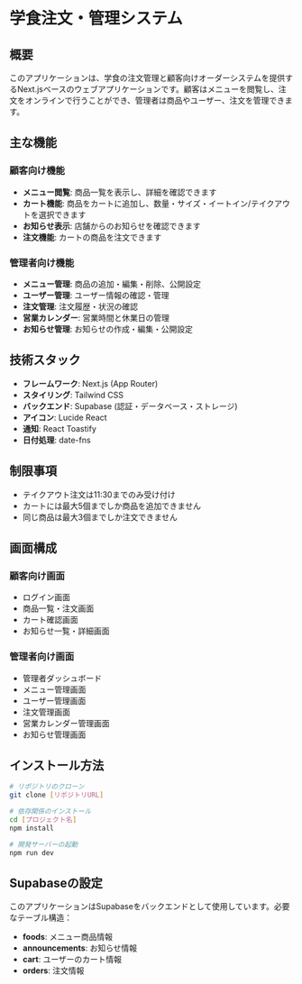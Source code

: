 # 学食注文・管理システム

## 概要

このアプリケーションは、学食の注文管理と顧客向けオーダーシステムを提供するNext.jsベースのウェブアプリケーションです。顧客はメニューを閲覧し、注文をオンラインで行うことができ、管理者は商品やユーザー、注文を管理できます。

## 主な機能

### 顧客向け機能

- **メニュー閲覧**: 商品一覧を表示し、詳細を確認できます
- **カート機能**: 商品をカートに追加し、数量・サイズ・イートイン/テイクアウトを選択できます
- **お知らせ表示**: 店舗からのお知らせを確認できます
- **注文機能**: カートの商品を注文できます

### 管理者向け機能

- **メニュー管理**: 商品の追加・編集・削除、公開設定
- **ユーザー管理**: ユーザー情報の確認・管理
- **注文管理**: 注文履歴・状況の確認
- **営業カレンダー**: 営業時間と休業日の管理
- **お知らせ管理**: お知らせの作成・編集・公開設定

## 技術スタック

- **フレームワーク**: Next.js (App Router)
- **スタイリング**: Tailwind CSS
- **バックエンド**: Supabase (認証・データベース・ストレージ)
- **アイコン**: Lucide React
- **通知**: React Toastify
- **日付処理**: date-fns

## 制限事項

- テイクアウト注文は11:30までのみ受け付け
- カートには最大5個までしか商品を追加できません
- 同じ商品は最大3個までしか注文できません

## 画面構成

### 顧客向け画面

- ログイン画面
- 商品一覧・注文画面
- カート確認画面
- お知らせ一覧・詳細画面

### 管理者向け画面

- 管理者ダッシュボード
- メニュー管理画面
- ユーザー管理画面
- 注文管理画面
- 営業カレンダー管理画面
- お知らせ管理画面

## インストール方法

```bash
# リポジトリのクローン
git clone [リポジトリURL]

# 依存関係のインストール
cd [プロジェクト名]
npm install

# 開発サーバーの起動
npm run dev
```

## Supabaseの設定

このアプリケーションはSupabaseをバックエンドとして使用しています。必要なテーブル構造：

- **foods**: メニュー商品情報
- **announcements**: お知らせ情報
- **cart**: ユーザーのカート情報
- **orders**: 注文情報
